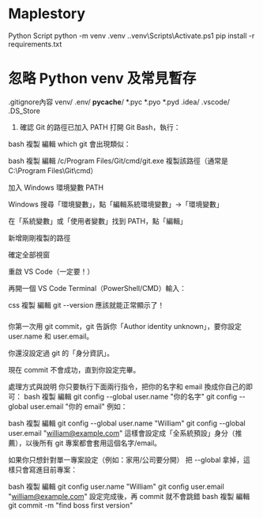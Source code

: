 # Maplestory
Python Script
python -m venv .venv
.\.venv\Scripts\Activate.ps1
pip install -r requirements.txt

# 忽略 Python venv 及常見暫存
.gitignore內容
venv/
.env/
__pycache__/
*.pyc
*.pyo
*.pyd
.idea/
.vscode/
.DS_Store

1. 確認 Git 的路徑已加入 PATH
打開 Git Bash，執行：

bash
複製
編輯
which git
會出現類似：

bash
複製
編輯
/c/Program Files/Git/cmd/git.exe
複製該路徑（通常是 C:\Program Files\Git\cmd）

加入 Windows 環境變數 PATH

Windows 搜尋「環境變數」，點「編輯系統環境變數」→「環境變數」

在「系統變數」或「使用者變數」找到 PATH，點「編輯」

新增剛剛複製的路徑

確定全部視窗

重啟 VS Code（一定要！）

再開一個 VS Code Terminal（PowerShell/CMD）輸入：

css
複製
編輯
git --version
應該就能正常顯示了！

#####
你第一次用 git commit，git 告訴你「Author identity unknown」，要你設定 user.name 和 user.email。

你還沒設定過 git 的「身分資訊」。

現在 commit 不會成功，直到你設定完畢。

處理方式與說明
你只要執行下面兩行指令，把你的名字和 email 換成你自己的即可：
bash
複製
編輯
git config --global user.name "你的名字"
git config --global user.email "你的 email"
例如：

bash
複製
編輯
git config --global user.name "William"
git config --global user.email "william@example.com"
這樣會設定成「全系統預設」身分（推薦），以後所有 git 專案都會套用這個名字/email。

如果你只想針對單一專案設定（例如：家用/公司要分開）
把 --global 拿掉，這樣只會寫進目前專案：

bash
複製
編輯
git config user.name "William"
git config user.email "william@example.com"
設定完成後，再 commit 就不會跳錯
bash
複製
編輯
git commit -m "find boss first version"